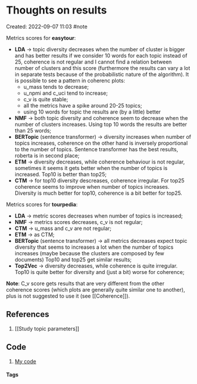 # Thoughts on results
Created: 2022-09-07 11:03
#note

Metrics scores for **easytour**:
- **LDA** -> topic diversity decreases when the number of cluster is bigger and has better results if we consider 10 words for each topic instead of 25, coherence is not regular and I cannot find a relation between number of clusters and this score (furthermore the results can vary a lot in separate tests because of the probabilistic nature of the algorithm). It is possible to see a pattern in coherenc plots:
	- u_mass tends to decrease;
	- u_npmi and c_uci tend to increase;
	- c_v is quite stable;
	- all the metrics have a spike around 20-25 topics;
	- using 10 words for topic the results are (by a little) better
- **NMF** -> both topic diversity and coherence seem to decrease when the number of clusters increases. Using top 10 words the results are better than 25 words;
- **BERTopic** (sentence transformer) -> diversity increases when number of topics increases, coherence on the other hand is inversely proportional to the number of topics. Sentence transformer has the best results, roberta is in second place;
- **ETM** -> diversity decreases, while coherence behaviour is not regular, sometimes it seems it gets better when the number of topics is increased. Top10 is better than top25;
- **CTM** -> for top10 diversity descreases, coherence irregular. For top25 coherence seems to improve when number of topics increases. Diversity is much better for top10, coherence is a bit better for top25.


Metrics scores for **tourpedia**:
- **LDA** -> metric scores decreases when number of topics is increased;
- **NMF** -> metrics scores decreases, c_v is not regular;
- **CTM** -> u_mass and c_v are not regular;
- **ETM** -> as CTM;
- **BERTopic** (sentence transformer)  -> all metrics decreases expect topic diversity that seems to increases a lot when the number of topics increases (maybe because the clusters are composed by few documents) Top10 and top25 get similar results;
- **Top2Vec** -> diversity decreases, while coherence is quite irregular. Top10 is quite better for diversity and (just a bit) worse for coherence;


**Note**: C_v score gets results that are very different from the other coherence scores (which plots are generally quite similar one to another), plus is not suggested to use it (see [[Coherence]]).

## References
1. [[Study topic parameters]]

## Code
1. [My code](https://colab.research.google.com/drive/1J31orWn8I8hgv0K5YV40mFcAzTSVRIxl?authuser=0#scrollTo=59Iek9o-AXd4&uniqifier=1)

#### Tags